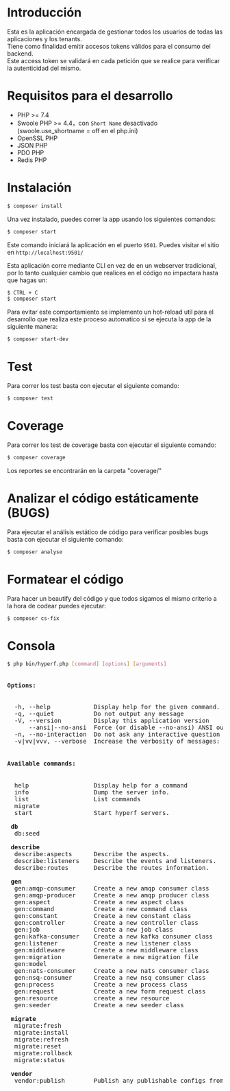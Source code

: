 # Introducción

Esta es la aplicación encargada de gestionar todos los usuarios de todas las aplicaciones y los tenants.  
Tiene como finalidad emitir accesos tokens válidos para el consumo del backend.  
Este access token se validará en cada petición que se realice para verificar la autenticidad del mismo.

# Requisitos para el desarrollo

 - PHP >= 7.4
 - Swoole PHP >= 4.4，con `Short Name` desactivado (swoole.use_shortname = off en el php.ini)
 - OpenSSL PHP
 - JSON PHP
 - PDO PHP
 - Redis PHP

# Instalación

```bash
$ composer install
```

Una vez instalado, puedes correr la app usando los siguientes comandos:

```bash
$ composer start
```

Este comando iniciará la aplicación en el puerto `9501`. Puedes visitar el sitio en `http://localhost:9501/`

Esta aplicación corre mediante CLI en vez de en un webserver tradicional, por lo tanto cualquier cambio que realices
en el código no impactara hasta que hagas un:

```bash
$ CTRL + C
$ composer start
```

Para evitar este comportamiento se implemento un hot-reload util para el desarrollo que realiza este proceso automatico si se ejecuta la app de la siguiente manera:
```bash
$ composer start-dev
```

# Test

Para correr los test basta con ejecutar el siguiente comando:

```bash
$ composer test
```

# Coverage

Para correr los test de coverage basta con ejecutar el siguiente comando:

```bash
$ composer coverage
```

Los reportes se encontrarán en la carpeta "coverage/"

# Analizar el código estáticamente (BUGS)

Para ejecutar el análisis estático de código para verificar posibles bugs basta con ejecutar el siguiente comando:

```bash
$ composer analyse
```

# Formatear el código

Para hacer un beautify del código y que todos sigamos el mismo criterio a la hora de codear puedes ejecutar:

```bash
$ composer cs-fix
```

# Consola

```bash
$ php bin/hyperf.php [command] [options] [arguments]
```

<pre>
<h4>Options:</h4>
  -h, --help            Display help for the given command. When no command is given display help for the list command
  -q, --quiet           Do not output any message
  -V, --version         Display this application version
      --ansi|--no-ansi  Force (or disable --no-ansi) ANSI output
  -n, --no-interaction  Do not ask any interactive question
  -v|vv|vvv, --verbose  Increase the verbosity of messages: 1 for normal output, 2 for more verbose output and 3 for debug

<h4>Available commands:</h4>
  help                  Display help for a command
  info                  Dump the server info.
  list                  List commands
  migrate               
  start                 Start hyperf servers.

 <b>db</b>  
  db:seed           

 <b>describe</b>
  describe:aspects      Describe the aspects.
  describe:listeners    Describe the events and listeners.
  describe:routes       Describe the routes information.

 <b>gen</b>  
  gen:amqp-consumer     Create a new amqp consumer class
  gen:amqp-producer     Create a new amqp producer class
  gen:aspect            Create a new aspect class
  gen:command           Create a new command class
  gen:constant          Create a new constant class
  gen:controller        Create a new controller class
  gen:job               Create a new job class
  gen:kafka-consumer    Create a new kafka consumer class
  gen:listener          Create a new listener class
  gen:middleware        Create a new middleware class
  gen:migration         Generate a new migration file
  gen:model             
  gen:nats-consumer     Create a new nats consumer class
  gen:nsq-consumer      Create a new nsq consumer class
  gen:process           Create a new process class
  gen:request           Create a new form request class
  gen:resource          create a new resource
  gen:seeder            Create a new seeder class

 <b>migrate</b>  
  migrate:fresh         
  migrate:install       
  migrate:refresh       
  migrate:reset         
  migrate:rollback      
  migrate:status        

 <b>vendor</b>  
  vendor:publish        Publish any publishable configs from vendor packages.
</pre>
